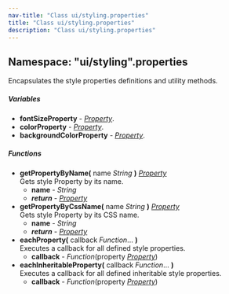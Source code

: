 ```yaml
---
nav-title: "Class ui/styling.properties"
title: "Class ui/styling.properties"
description: "Class ui/styling.properties"
---
```

## Namespace: "ui/styling".properties
Encapsulates the style properties definitions and utility methods.

##### Variables
 - **fontSizeProperty** - [_Property_](../../../ui/styling/Property.md).
 - **colorProperty** - [_Property_](../../../ui/styling/Property.md).
 - **backgroundColorProperty** - [_Property_](../../../ui/styling/Property.md).

##### Functions
 - **getPropertyByName(** name _String_ **)** [_Property_](../../../ui/styling/Property.md)  
     Gets style Property by its name.
   - **name** - _String_
   - _**return**_ - [_Property_](../../../ui/styling/Property.md)
 - **getPropertyByCssName(** name _String_ **)** [_Property_](../../../ui/styling/Property.md)  
     Gets style Property by its CSS name.
   - **name** - _String_
   - _**return**_ - [_Property_](../../../ui/styling/Property.md)
 - **eachProperty(** callback _Function_... **)**  
     Executes a callback for all defined style properties.
   - **callback** - _Function_(property [_Property_](../../../ui/styling/Property.md))
 - **eachInheritableProperty(** callback _Function_... **)**  
     Executes a callback for all defined inheritable style properties.
   - **callback** - _Function_(property [_Property_](../../../ui/styling/Property.md))
